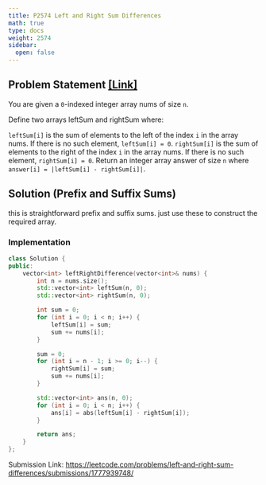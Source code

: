 ```yaml
---
title: P2574 Left and Right Sum Differences
math: true
type: docs
weight: 2574
sidebar:
  open: false
---
```


## Problem Statement <a href="https://leetcode.com/problems/left-and-right-sum-differences/description/">[Link]</a>

You are given a `0`-indexed integer array nums of size `n`.

Define two arrays leftSum and rightSum where:

`leftSum[i]` is the sum of elements to the left of the index `i` in the array nums. If there is no such element, `leftSum[i] = 0`.
`rightSum[i]` is the sum of elements to the right of the index `i` in the array nums. If there is no such element, `rightSum[i] = 0`.
Return an integer array answer of size `n` where `answer[i] = |leftSum[i] - rightSum[i]|`.

## Solution (Prefix and Suffix Sums)
this is straightforward prefix and suffix sums. just use these to construct the required array.

### Implementation
```c++
class Solution {
public:
    vector<int> leftRightDifference(vector<int>& nums) {
        int n = nums.size();
        std::vector<int> leftSum(n, 0);
        std::vector<int> rightSum(n, 0);

        int sum = 0;
        for (int i = 0; i < n; i++) {
            leftSum[i] = sum;
            sum += nums[i];
        }

        sum = 0;
        for (int i = n - 1; i >= 0; i--) {
            rightSum[i] = sum;
            sum += nums[i];
        }

        std::vector<int> ans(n, 0);
        for (int i = 0; i < n; i++) {
            ans[i] = abs(leftSum[i] - rightSum[i]);
        }

        return ans;
    }
};
```

Submission Link: https://leetcode.com/problems/left-and-right-sum-differences/submissions/1777939748/